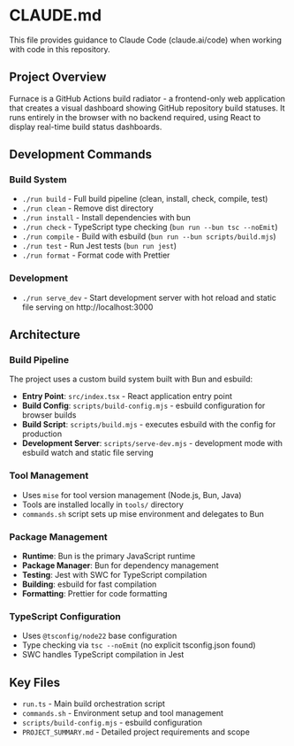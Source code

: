 # CLAUDE.md

This file provides guidance to Claude Code (claude.ai/code) when working with code in this repository.

## Project Overview

Furnace is a GitHub Actions build radiator - a frontend-only web application that creates a visual dashboard showing GitHub repository build statuses. It runs entirely in the browser with no backend required, using React to display real-time build status dashboards.

## Development Commands

### Build System
- `./run build` - Full build pipeline (clean, install, check, compile, test)
- `./run clean` - Remove dist directory
- `./run install` - Install dependencies with bun
- `./run check` - TypeScript type checking (`bun run --bun tsc --noEmit`)
- `./run compile` - Build with esbuild (`bun run --bun scripts/build.mjs`)
- `./run test` - Run Jest tests (`bun run jest`)
- `./run format` - Format code with Prettier

### Development
- `./run serve_dev` - Start development server with hot reload and static file serving on http://localhost:3000

## Architecture

### Build Pipeline
The project uses a custom build system built with Bun and esbuild:
- **Entry Point**: `src/index.tsx` - React application entry point
- **Build Config**: `scripts/build-config.mjs` - esbuild configuration for browser builds
- **Build Script**: `scripts/build.mjs` - executes esbuild with the config for production
- **Development Server**: `scripts/serve-dev.mjs` - development mode with esbuild watch and static file serving

### Tool Management
- Uses `mise` for tool version management (Node.js, Bun, Java)
- Tools are installed locally in `tools/` directory
- `commands.sh` script sets up mise environment and delegates to Bun

### Package Management
- **Runtime**: Bun is the primary JavaScript runtime
- **Package Manager**: Bun for dependency management
- **Testing**: Jest with SWC for TypeScript compilation
- **Building**: esbuild for fast compilation
- **Formatting**: Prettier for code formatting

### TypeScript Configuration
- Uses `@tsconfig/node22` base configuration
- Type checking via `tsc --noEmit` (no explicit tsconfig.json found)
- SWC handles TypeScript compilation in Jest

## Key Files
- `run.ts` - Main build orchestration script
- `commands.sh` - Environment setup and tool management
- `scripts/build-config.mjs` - esbuild configuration
- `PROJECT_SUMMARY.md` - Detailed project requirements and scope